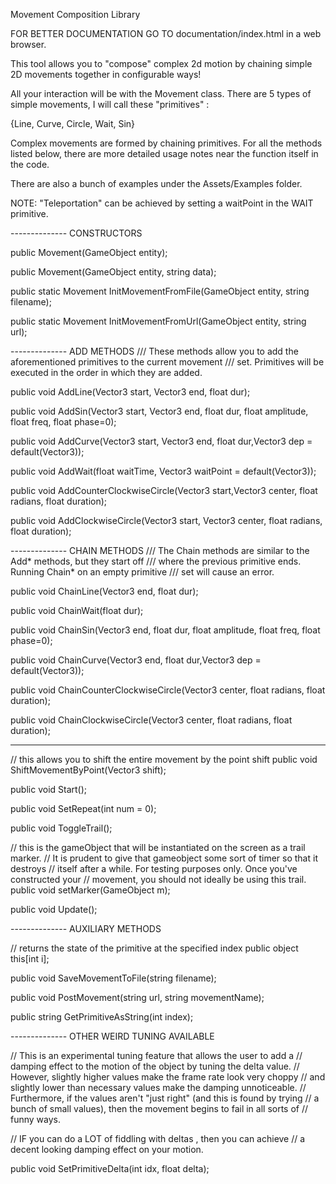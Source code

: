 Movement Composition Library

FOR BETTER DOCUMENTATION GO TO documentation/index.html in a web browser.

This tool allows you to "compose" complex 2d motion by chaining simple
2D movements together in configurable ways!

All your interaction will be with the Movement class.
There are 5 types of simple movements, I will call these "primitives" :

{Line, Curve, Circle, Wait, Sin}

Complex movements are formed by chaining primitives.
For all the methods listed below, there are more detailed usage notes near the function itself in the code.

There are also a bunch of examples under the Assets/Examples folder.

NOTE: "Teleportation" can be achieved by setting a waitPoint in the WAIT primitive.

-------------- CONSTRUCTORS

public Movement(GameObject entity);

public Movement(GameObject entity, string data);

public static Movement InitMovementFromFile(GameObject entity, string filename);

public static Movement InitMovementFromUrl(GameObject entity, string url);

-------------- ADD METHODS
/// These methods allow you to add the aforementioned primitives to the current movement 
/// set. Primitives will be executed in the order in which they are added.

public void AddLine(Vector3 start, Vector3 end, float dur);

public void AddSin(Vector3 start, Vector3 end, float dur, float amplitude, float freq, float phase=0);

public void AddCurve(Vector3 start, Vector3 end, float dur,Vector3 dep = default(Vector3));

public void AddWait(float waitTime, Vector3 waitPoint = default(Vector3));

public void AddCounterClockwiseCircle(Vector3 start,Vector3 center, float radians, float duration);

public void AddClockwiseCircle(Vector3 start, Vector3 center, float radians, float duration);


-------------- CHAIN METHODS
/// The Chain methods are similar to the  Add* methods, but they start off
/// where the previous primitive ends. Running Chain* on an empty primitive
/// set will cause an error.

public void ChainLine(Vector3 end, float dur);

public void ChainWait(float dur);

public void ChainSin(Vector3 end, float dur, float amplitude, float freq, float phase=0);

public void ChainCurve(Vector3 end, float dur,Vector3 dep = default(Vector3));

public void ChainCounterClockwiseCircle(Vector3 center, float radians, float duration);

public void ChainClockwiseCircle(Vector3 center, float radians, float duration);


--------------

// this allows you to shift the entire movement by the point shift
public void ShiftMovementByPoint(Vector3 shift);

public void Start();

public void SetRepeat(int num = 0);

public void ToggleTrail();

// this is the gameObject that will be instantiated on the screen as a trail marker.
// It is prudent to give that gameobject some sort of timer so that it destroys
// itself after a while. For testing purposes only. Once you've constructed your
// movement, you should not ideally be using this trail.
public void setMarker(GameObject m);

public void Update();


-------------- AUXILIARY METHODS

// returns the state of the primitive at the specified index
public object this[int i];

public void SaveMovementToFile(string filename);

public void PostMovement(string url, string movementName);

public string GetPrimitiveAsString(int index);


-------------- OTHER WEIRD TUNING AVAILABLE

// This is an experimental tuning feature that allows the user to add a
// damping effect to the motion of the object by tuning the delta value.
// However, slightly higher values make the frame rate look very choppy
// and slightly lower than necessary values make the damping unnoticeable.
// Furthermore, if the values aren't "just right" (and this is found by trying
// a bunch of small values), then the movement begins to fail in all sorts of
// funny ways. 

// IF you can do a LOT of fiddling with deltas , then you can achieve
// a decent looking damping effect on your motion.

public void SetPrimitiveDelta(int idx, float delta);

